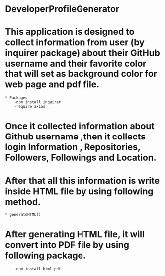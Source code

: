# DeveloperProfileGenerator

# This application is designed to collect information from user (by inquirer package) about their GitHub username and their favorite color that will set as background color for web page and pdf file.
    * Packages 
        -npm install inquirer
        -require axios
        

# Once it collected information about Github username ,then it collects login Information , Repositories, Followers, Followings and Location. 

# After that all this information is write inside HTML file by using following method.
    * generateHTML()

# After generating HTML file, it will convert into PDF file by using following package.

        -npm install html-pdf
